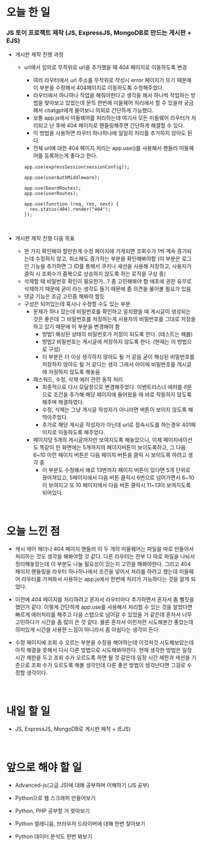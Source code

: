 # 오늘 한 일

### JS 토이 프로젝트 제작 (JS, ExpressJS, MongoDB로 만드는 게시판 + EJS)

- 게시판 제작 진행 과정

  - url에서 임의로 무작위로 url을 추가했을 때 404 페이지로 이동하도록 변경

    - 여러 라우터에서 url 주소를 무작위로 작성시 error 페이지가 뜨기 때문에 이 부분을 수정해서 404페이지로 이동하도록 수정해주었다.
    - 라우터에서 하나하나 작업을 해줘야한다고 생각을 해서 하나씩 작업하는 방법을 찾아보고 있었는데 문득 한번에 미들웨어 처리에서 할 수 있을까 궁금해서 chatgpt에게 물어보니 의외로 간단하게 가능했다.
    - 보통 app.js에서 미들웨어를 처리하는데 여기서 모든 미들웨어 라우터가 처리되고 난 후에 404 페이지로 핸들링해주면 간단하게 해결할 수 있다.
    - 이 방법을 사용하면 라우터 하나하나에 일일히 처리를 추가하지 않아도 된다.
    - 전체 url에 대한 404 페이지 처리는 app.use()를 사용해서 핸들러 미들웨어를 등록하는게 좋다고 한다.

    ```
    app.use(expressSession(sessionConfig));

    app.use(userAuthMiddleware);

    app.use(boardRoutes);
    app.use(userRoutes);

    app.use(function (req, res, next) {
      res.status(404).render("404");
    });
    ```

  <br />

- 게시판 제작 진행 다음 목표

  - 한 가지 확인해야 할만한게 수정 페이지에 가게되면 조회수가 1씩 계속 증가되는데 수정하지 않고, 취소해도 증가하는 부분을 확인해봐야함 (이 부분은 로그인 기능을 추가하면 그 ID를 통해서 쿠키나 세션을 사용해 저장하고, 사용자가 클릭 시 조회수가 중복으로 상승하지 않도록 하는 로직을 구상 중)
  - 삭제할 때 비밀번호 확인이 필요한가...? 좀 고민해봐야 함 애초에 권한 유무로 삭제하기 때문에 굳이 라는 생각도 들기 때문에 좀 의견을 물어볼 필요가 있음
  - 댓글 기능은 조금 고민좀 해봐야 할듯
  - 구성은 되어있는데 혹시나 수정할 수도 있는 부분
    - 문제가 하나 있는데 비밀번호를 확인하고 일치했을 때 게시글이 생성되는 것은 좋은데 그 비밀번호를 저장하는게 사용자의 비밀번호를 그대로 저장을 하고 있기 때문에 이 부분을 변경해야 함
      - 방법1 해싱된 상태의 비밀번호가 저장이 되도록 한다. (테스트는 해봄)
      - 방법2 비밀번호는 게시글에 저장하지 않도록 한다. (현재는 이 방법으로 구성)
      - 이 부분은 더 이상 생각하지 않아도 될 거 같음 굳이 해싱된 비밀번호를 저장하지 않아도 될 거 같다는 생각 그래서 아이에 비밀번호를 게시글에 저장하지 않도록 해놓음
    - 패스워드, 수정, 삭제 에러 관련 동작 처리
      - 최종적으로 다시 모달창으로 변경해주었다. 이벤트리스너 에러를 if문으로 조건을 추가해 해당 페이지에 들어왔을 때 바로 작동하지 않도록 해주며 해결하였다.
      - 수정, 삭제는 그냥 게시글 작성자가 아니라면 버튼이 보이지 않도록 해 막아주었다.
      - 추가로 해당 게시글 작성자가 아닌데 url로 접속시도를 하는경우 401페이지로 이동하도록 해주었다.
    - 페이지당 5개의 게시글까지만 보여지도록 해놓았으니, 이제 페이지네이션도 똑같이 한 화면에는 5개까지의 페이지버튼이 보이도록하고, 그 다음 6~10 이런 페이지 버튼은 다음 페이지 버튼을 클릭 시 보이도록 하려고 생각 중
      - 이 부분도 수정해서 예로 13번까지 페이지 버튼이 있다면 5개 단위로 끊어져있고, 5페이지에서 다음 버튼 클릭시 6번으로 넘어가면서 6~10이 보여지고 또 10 페이지에서 다음 버튼 클릭시 11~13이 보여지도록 되어있다.

<br />

# 오늘 느낀 점

- 캐시 제어 헤더나 404 페이지 핸들러 이 두 개의 미들웨어는 파일을 따로 만들어서 처리하는 것도 생각을 해봐야할 것 같다. 다른 라우터는 전부 다 따로 파일을 나눠서 정리해놓았는데 이 부분도 나눌 필요성이 있는지 고민을 해봐야한다. 그리고 404 페이지 핸들링을 라우터 하나하나에서 조건을 넣어서 처리를 하려고 했는데 미들웨어 라우터를 가져와서 사용하는 app.js에서 한번에 처리가 가능하다는 것을 알게 되었다.

- 이전에 404 페이지를 처리하려고 혼자서 라우터마다 추가하면서 혼자서 좀 뻘짓을 했던거 같다. 이렇게 간단하게 app.use를 사용해서 처리할 수 있는 것을 알았다면 빠르게 에러처리를 해주고 다음 스텝으로 넘어갈 수 있었을 거 같은데 혼자서 너무 고민하다가 시간을 좀 많이 쓴 것 같다. 물론 혼자서 이런저런 시도해본건 좋았는데 의미있게 시간을 사용한 느낌이 아니라서 좀 아쉽다는 생각이 든다.

- 수정 페이지에 조회 수 오르는 부분을 수정을 해야하는데 이것저것 시도해보았는데 아직 해결을 못해서 다시 다른 방법으로 시도해봐야한다. 현재 생각한 방법은 일정 시간 제한을 두고 조회 수가 오르도록 하면 될 것 같은데 일정 시간 제한과 세션을 기준으로 조회 수가 오르도록 해볼 생각인데 다른 좋은 방법이 생각난다면 그걸로 수정할 생각이다.

<br />

# 내일 할 일

- JS, ExpressJS, MongoDB로 게시판 제작 + (EJS)

<br />

# 앞으로 해야 할 일

- Advanced-js(고급 JS)에 대해 공부하며 이해하기 (JS 공부)

- Python으로 웹 스크래퍼 만들어보기

- Python, PHP 공부할 거 찾아보기

- Python 셀레니움, 브라우저 드라이버에 대해 한번 찾아보기

- Python 데이터 분석도 한번 봐보기

